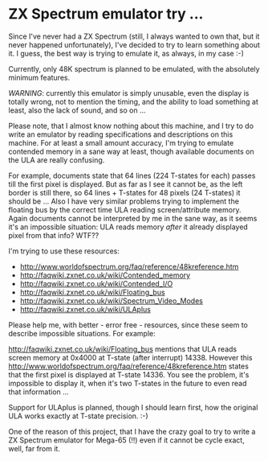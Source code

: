 # ZX Spectrum emulator try ...

Since I've never had a ZX Spectrum (still, I always wanted to own that, but it
never happened unfortunately), I've decided to try to learn something about it.
I guess, the best way is trying to emulate it, as always, in my case :-)

Currently, only 48K spectrum is planned to be emulated, with the absolutely
minimum features.

*WARNING*: currently this emulator is simply unusable, even the display is
totally wrong, not to mention the timing, and the ability to load something
at least, also the lack of sound, and so on ...

Please note, that I almost know nothing about this machine, and I try to do
write an emulator by reading specifications and descriptions on this machine.
For at least a small amount accuracy, I'm trying to emulate contended memory
in a sane way at least, though available documents on the ULA are really
confusing.

For example, documents state that 64 lines (224 T-states for each) passes
till the first pixel is displayed. But as far as I see it cannot be, as
the left border is still there, so 64 lines + T-states for 48 pixels
(24 T-states) it should be ... Also I have very similar problems trying to
implement the floating bus by the correct time ULA reading screen/attribute
memory. Again documents cannot be interpreted by me in the sane way, as it
seems it's an impossible situation: ULA reads memory _after_ it already
displayed pixel from that info? WTF??

I'm trying to use these resources:

* http://www.worldofspectrum.org/faq/reference/48kreference.htm
* http://faqwiki.zxnet.co.uk/wiki/Contended_memory
* http://faqwiki.zxnet.co.uk/wiki/Contended_I/O
* http://faqwiki.zxnet.co.uk/wiki/Floating_bus
* http://faqwiki.zxnet.co.uk/wiki/Spectrum_Video_Modes
* http://faqwiki.zxnet.co.uk/wiki/ULAplus

Please help me, with better - error free - resources, since these seem
to describe impossible situations. For example:

http://faqwiki.zxnet.co.uk/wiki/Floating_bus mentions that ULA reads
screen memory at 0x4000 at T-state (after interrupt) 14338. However this
http://www.worldofspectrum.org/faq/reference/48kreference.htm states
that the first pixel is displayed at T-state 14336. You see the problem,
it's impossible to display it, when it's two T-states in the future to
even read that information ...

Support for ULAplus is planned, though I should learn first, how the
original ULA works exactly at T-state precision. :-)

One of the reason of this project, that I have the crazy goal to try
to write a ZX Spectrum emulator for Mega-65 (!!) even if it cannot be
cycle exact, well, far from it.
